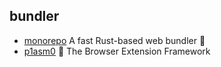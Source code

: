 ## bundler

- [monorepo](https://github.com/web-infra-dev/rspack) A fast Rust-based web bundler 🦀️
- [p1asm0](https://github.com/PlasmoHQ/plasmo) 🧩 The Browser Extension Framework